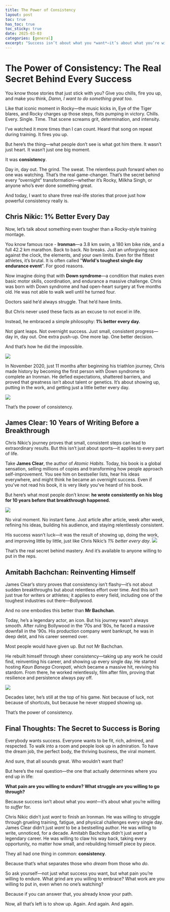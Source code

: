 ```yaml
---
title: The Power of Consistency
layout: post
toc: true
has_toc: true
toc_sticky: true
date: 2025-03-03  
categories: [general]  
excerpt: "Success isn’t about what you *want*—it’s about what you’re willing to *struggle* for. The secret? **Consistency.** Show up, do the work, embrace the grind—because that’s what truly separates dreamers from doers."
---
```

# **The Power of Consistency: The Real Secret Behind Every Success**

You know those stories that just stick with you? Give you chills, fire you up, and make you think, *Damn, I want to do something great too.*

Like that iconic moment in Rocky—the music kicks in, Eye of the Tiger blares, and Rocky charges up those steps, fists pumping in victory. Chills. Every. Single. Time. That scene screams grit, determination, and intensity.

I’ve watched it more times than I can count. Heard that song on repeat during training. It fires you up.

But here’s the thing—what people don’t see is what got him there. It wasn’t just heart. It wasn’t just one big moment.

It was **consistency**.

Day in, day out. The grind. The sweat. The relentless push forward when no one was watching. That’s the real game-changer. That’s the secret behind every “overnight” transformation—whether it’s Rocky, Milkha Singh, or anyone who’s ever done something great.

And today, I want to share three real-life stories that prove just how powerful consistency really is.

## **Chris Nikic: 1% Better Every Day**

Now, let’s talk about something even tougher than a Rocky-style training montage.

You know famous race - **Ironman**—a 3.8 km swim, a 180 km bike ride, and a full 42.2 km marathon. Back to back. No breaks. Just an unforgiving race against the clock, the elements, and your own limits. Even for the fittest athletes, it’s brutal. It is often called "**World's toughest single day endurance event**". For good reasons.

Now imagine doing that with **Down syndrome**—a condition that makes even basic motor skills, coordination, and endurance a massive challenge. 
Chris was born with Down syndrome and had open-heart surgery at five months old.
He was not able to walk well until he turned four.

Doctors said he’d always struggle. That he’d have limits.

But Chris never used these facts as an excuse to not excel in life.

Instead, he embraced a simple philosophy: **1% better every day.**

Not giant leaps. Not overnight success. Just small, consistent progress—day in, day out. One extra push-up. One more lap. One better decision.

And that’s how he did the impossible.

![](https://i.imgur.com/pkhWVVc.png)


In November 2020, just 11 months after beginning his triathlon journey, Chris made history by becoming the first person with Down syndrome to complete an Ironman. 
He defied expectations, shattered barriers, and proved that greatness isn’t about talent or genetics. 
It’s about showing up, putting in the work, and getting just a little better every day.

![](https://i.imgur.com/qHPA6OZ.png)


That’s the power of consistency.

## **James Clear: 10 Years of Writing Before a Breakthrough**
Chris Nikic’s journey proves that small, consistent steps can lead to extraordinary results. But this isn’t just about sports—it applies to every part of life.

Take **James Clear**, the author of _Atomic Habits_. Today, his book is a global sensation, selling millions of copies and transforming how people approach self-improvement. You see him on bestseller lists, hear his ideas everywhere, and might think he became an overnight success. Even if you've not read his book, it is very likely you've heard of his book.

But here’s what most people don’t know: **he wrote consistently on his blog for 10 years before that breakthrough happened.**

![](https://i.imgur.com/S4Q22Ow.png)


No viral moment. No instant fame. Just article after article, week after week, refining his ideas, building his audience, and staying relentlessly consistent.

His success wasn’t luck—it was the result of showing up, doing the work, and improving little by little, just like Chris Nikic’s _1% better every day_.
![](https://i.imgur.com/irgQQAC.jpeg)


That’s the real secret behind mastery. And it’s available to anyone willing to put in the reps.

## **Amitabh Bachchan: Reinventing Himself**

James Clear’s story proves that consistency isn’t flashy—it’s not about sudden breakthroughs but about relentless effort over time. And this isn’t just true for writers or athletes; it applies to every field, including one of the toughest industries out there—Bollywood.

And no one embodies this better than **Mr Bachchan**.

Today, he’s a legendary actor, an icon. But his journey wasn’t always smooth. After ruling Bollywood in the ’70s and ’80s, he faced a massive downfall in the ’90s. His production company went bankrupt, he was in deep debt, and his career seemed over.

Most people would have given up. But not Mr Bachchan.

He rebuilt himself through sheer consistency—taking up any work he could find, reinventing his career, and showing up every single day. He started hosting _Kaun Banega Crorepati_, which became a massive hit, reviving his stardom. From there, he worked relentlessly, film after film, proving that resilience and persistence always pay off.

![](https://i.imgur.com/bRdZkLn.png)



Decades later, he’s still at the top of his game. Not because of luck, not because of shortcuts, but because he never stopped showing up.

That’s the power of consistency.

## **Final Thoughts: The Secret to Success is Boring**

Everybody wants success. Everyone wants to be fit, rich, admired, and respected. To walk into a room and people look up in admiration. To have the dream job, the perfect body, the thriving business, the viral moment.

And sure, that all sounds great. Who wouldn’t want that?

But here’s the real question—the one that actually determines where you end up in life:

**What pain are you willing to endure? What struggle are you willing to go through?**

Because success isn’t about what you _want_—it’s about what you’re willing to _suffer_ for.

Chris Nikic didn’t just _want_ to finish an Ironman. He was willing to struggle through grueling training, fatigue, and physical challenges every single day. James Clear didn’t just _want_ to be a bestselling author. He was willing to write, unnoticed, for a decade. Amitabh Bachchan didn’t just _want_ a legendary career. He was willing to claw his way back, taking every opportunity, no matter how small, and rebuilding himself piece by piece.

They all had one thing in common: **consistency**.

Because that’s what separates those who _dream_ from those who _do_.

So ask yourself—not just what success you want, but what pain you’re willing to endure. What grind are you willing to embrace? What work are you willing to put in, even when no one’s watching?

Because if you can answer that, you already know your path.

Now, all that’s left is to show up. Again. And again. And again.
